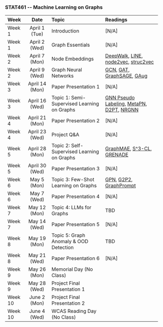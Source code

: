 
### STAT461 -- Machine Learning on Graphs

|Week|Date|Topic|Readings|
| :------------ |:---------------:| :---------------| :---------------| 
| Week 1 | April 1 (Tue) | Introduction | [N/A]|
| Week 1 | April 2 (Wed) | Graph Essentials | [N/A] |
| Week 2 | April 7 (Mon)    | Node Embeddings | [DeepWalk](https://arxiv.org/pdf/1403.6652), [LINE](https://arxiv.org/pdf/1503.03578), [node2vec](https://arxiv.org/pdf/1607.00653), [struc2vec](https://arxiv.org/pdf/1704.03165) |
| Week 2 | April 9 (Wed)    | Graph Neural Networks | [GCN](https://arxiv.org/pdf/1609.02907), [GAT](https://arxiv.org/pdf/1710.10903), [GraphSAGE](https://arxiv.org/pdf/1706.02216), [GAug](https://arxiv.org/pdf/2006.06830) |
| Week 3 | April 14 (Mon)    | Paper Presentation 1 | [N/A] |
| Week 3 | April 16 (Wed)    | Topic 1: Semi-Supervised Learning on Graphs |[GNN Pseudo Labeling](https://arxiv.org/pdf/1801.07606), [MetaPN](https://arxiv.org/pdf/2112.09810), [D2PT](https://arxiv.org/pdf/2305.18457), [NRGNN](https://arxiv.org/pdf/2106.04714)|
| Week 4 | April 21 (Mon)    | Paper Presentation 2 | [N/A] |
| Week 4| April 23 (Wed)    | Project Q&A | [N/A]|
| Week 5 | April 28 (Mon)    | Topic 2: Self-Supervised Learning on Graphs |[GraphMAE](https://arxiv.org/pdf/2205.10803), [S^3-CL](https://arxiv.org/pdf/2202.08480), [GRENADE](https://arxiv.org/pdf/2310.15109)|
| Week 5 | April 30 (Wed)    | Paper Presentation 3 | [N/A] |
| Week 6 | May 5 (Mon)    | Topic 3: Few-Shot Learning on Graphs | [GPN](https://arxiv.org/pdf/2006.12739), [G2P2](https://arxiv.org/pdf/2305.03324), [GraphPrompt](https://arxiv.org/pdf/2302.08043)|
| Week 6 | May 7 (Wed)    | Paper Presentation 4 | [N/A] |
| Week 7 | May 12 (Mon)    | Topic 4: LLMs for Graphs | TBD |
| Week 7 | May 14 (Wed)    | Paper Presentation 5 | [N/A] |
| Week 8 | May 19 (Mon)    | Topic 5: Graph Anomaly & OOD Detection | TBD |
| Week 8 | May 21 (Wed)    | Paper Presentation 6 | [N/A] |
| Week 9 | May 26 (Mon)    | Memorial Day (No Class) |  |
| Week 9 | May 28 (Wed)    | Project Final Presentation 1 |  |
| Week 10 | June 2 (Mon)    | Project Final Presentation 2 |  |
| Week 10 | June 4 (Wed)    | WCAS Reading Day (No Class) |  |

